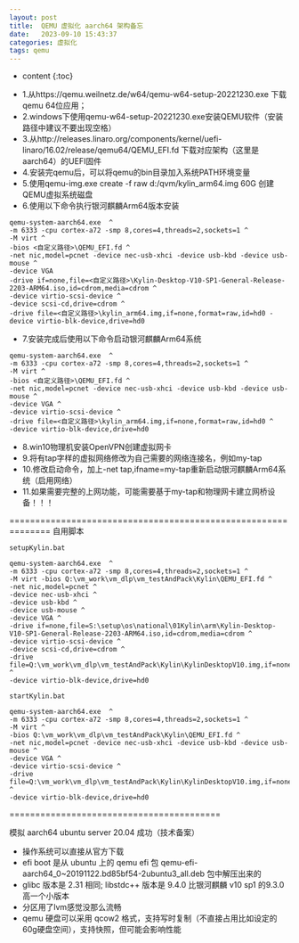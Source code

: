 ```yaml
---
layout: post
title:  QEMU 虚拟化 aarch64 架构备忘
date:   2023-09-10 15:43:37
categories: 虚拟化
tags: qemu
---
```


* content
{:toc}

- 1.从https://qemu.weilnetz.de/w64/qemu-w64-setup-20221230.exe 下载qemu 64位应用；
- 2.windows下使用qemu-w64-setup-20221230.exe安装QEMU软件（安装路径中建议不要出现空格）
- 3.从http://releases.linaro.org/components/kernel/uefi-linaro/16.02/release/qemu64/QEMU_EFI.fd
  下载对应架构（这里是aarch64）的UEFI固件
- 4.安装完qemu后，可以将qemu的bin目录加入系统PATH环境变量
- 5.使用qemu-img.exe create -f raw d:/qvm/kylin_arm64.img 60G
  创建QEMU虚拟系统磁盘
- 6.使用以下命令执行银河麒麟Arm64版本安装
``` shell
qemu-system-aarch64.exe  ^
-m 6333 -cpu cortex-a72 -smp 8,cores=4,threads=2,sockets=1 ^
-M virt ^
-bios <自定义路径>\QEMU_EFI.fd ^
-net nic,model=pcnet -device nec-usb-xhci -device usb-kbd -device usb-mouse ^
-device VGA 
-drive if=none,file=<自定义路径>\Kylin-Desktop-V10-SP1-General-Release-2203-ARM64.iso,id=cdrom,media=cdrom ^
-device virtio-scsi-device ^
-device scsi-cd,drive=cdrom ^
-drive file=<自定义路径>\kylin_arm64.img,if=none,format=raw,id=hd0 -device virtio-blk-device,drive=hd0
```
- 7.安装完成后使用以下命令启动银河麒麟Arm64系统
``` shell
qemu-system-aarch64.exe  ^
-m 6333 -cpu cortex-a72 -smp 8,cores=4,threads=2,sockets=1 ^
-M virt ^
-bios <自定义路径>\QEMU_EFI.fd ^
-net nic,model=pcnet -device nec-usb-xhci -device usb-kbd -device usb-mouse ^
-device VGA ^
-device virtio-scsi-device ^
-drive file=<自定义路径>\kylin_arm64.img,if=none,format=raw,id=hd0 ^
-device virtio-blk-device,drive=hd0
```
- 8.win10物理机安装OpenVPN创建虚拟网卡
- 9.将有tap字样的虚拟网络修改为自己需要的网络连接名，例如my-tap
- 10.修改启动命令，加上-net tap,ifname=my-tap重新启动银河麒麟Arm64系统（启用网络）
- 11.如果需要完整的上网功能，可能需要基于my-tap和物理网卡建立网桥设备！！！


==============================================================
自用脚本

`setupKylin.bat`
``` shell
qemu-system-aarch64.exe  ^
-m 6333 -cpu cortex-a72 -smp 8,cores=4,threads=2,sockets=1 ^
-M virt -bios Q:\vm_work\vm_dlp\vm_testAndPack\Kylin\QEMU_EFI.fd ^
-net nic,model=pcnet ^
-device nec-usb-xhci ^
-device usb-kbd ^
-device usb-mouse ^
-device VGA ^
-drive if=none,file=S:\setup\os\national\01Kylin\arm\Kylin-Desktop-V10-SP1-General-Release-2203-ARM64.iso,id=cdrom,media=cdrom ^
-device virtio-scsi-device ^
-device scsi-cd,drive=cdrom ^
-drive file=Q:\vm_work\vm_dlp\vm_testAndPack\Kylin\KylinDesktopV10.img,if=none,format=raw,id=hd0 ^
-device virtio-blk-device,drive=hd0
```


`startKylin.bat`
``` shell
qemu-system-aarch64.exe  ^
-m 6333 -cpu cortex-a72 -smp 8,cores=4,threads=2,sockets=1 ^
-M virt ^
-bios Q:\vm_work\vm_dlp\vm_testAndPack\Kylin\QEMU_EFI.fd ^
-net nic,model=pcnet -device nec-usb-xhci -device usb-kbd -device usb-mouse ^
-device VGA ^
-device virtio-scsi-device ^
-drive file=Q:\vm_work\vm_dlp\vm_testAndPack\Kylin\KylinDesktopV10.img,if=none,format=raw,id=hd0 ^
-device virtio-blk-device,drive=hd0
```


=========================================

模拟 aarch64 ubuntu server 20.04 成功（技术备案）

-  操作系统可以直接从官方下载
-  efi boot 是从 ubuntu 上的 qemu efi 包 qemu-efi-aarch64_0~20191122.bd85bf54-2ubuntu3_all.deb 包中解压出来的
-  glibc 版本是 2.31 相同; libstdc++ 版本是 9.4.0 比银河麒麟 v10 sp1 的9.3.0 高一个小版本
-  分区用了lvm感觉没那么流畅
-  qemu 硬盘可以采用 qcow2 格式，支持写时复制（不直接占用比如设定的60g硬盘空间），支持快照，但可能会影响性能  